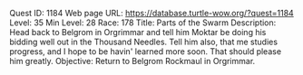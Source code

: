 Quest ID: 1184
Web page URL: https://database.turtle-wow.org/?quest=1184
Level: 35
Min Level: 28
Race: 178
Title: Parts of the Swarm
Description: Head back to Belgrom in Orgrimmar and tell him Moktar be doing his bidding well out in the Thousand Needles. Tell him also, that me studies progress, and I hope to be havin' learned more soon. That should please him greatly.
Objective: Return to Belgrom Rockmaul in Orgrimmar.
